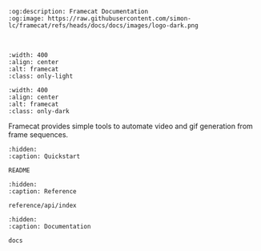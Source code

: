 ```{eval-rst}
:og:description: Framecat Documentation
:og:image: https://raw.githubusercontent.com/simon-lc/framecat/refs/heads/docs/docs/images/logo-dark.png
```

<br/>

```{image} _static/images/logo-light.svg
:width: 400
:align: center
:alt: framecat
:class: only-light
```

```{image} _static/images/logo-dark.svg
:width: 400
:align: center
:alt: framecat
:class: only-dark
```

Framecat provides simple tools to automate video and gif generation from frame sequences.


```{toctree}
:hidden:
:caption: Quickstart

README
```

```{toctree}
:hidden:
:caption: Reference

reference/api/index
```


```{toctree}
:hidden:
:caption: Documentation

docs
```
